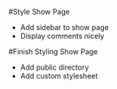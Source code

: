 #Style Show Page 
* Add sidebar to show page 
* Display comments nicely

#Finish Styling Show Page 
* Add public directory
* Add custom stylesheet